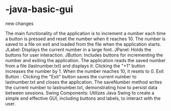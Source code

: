 # -java-basic-gui
new changes 


The main functionality of the application is to increment a number each time a button is pressed and reset the number when it reaches 10. The number is saved to a file on exit and loaded from the file when the application starts.
JLabel: Displays the current number in a large font.
JPanel: Holds the buttons for user interaction.
JButton: Includes buttons for incrementing the number and exiting the application.
The application reads the saved number from a file (lastnumber.txt) and displays it.
Clicking the "+1" button increases the number by 1. When the number reaches 10, it resets to 0.
Exit Button : Clicking the "Exit" button saves the current number to lastnumber.txt and closes the application.
The saveNumber method writes the current number to lastnumber.txt, demonstrating how to persist data between sessions.
Swing Components: Utilizes Java Swing to create a simple and effective GUI, including buttons and labels, to interact with the user.
